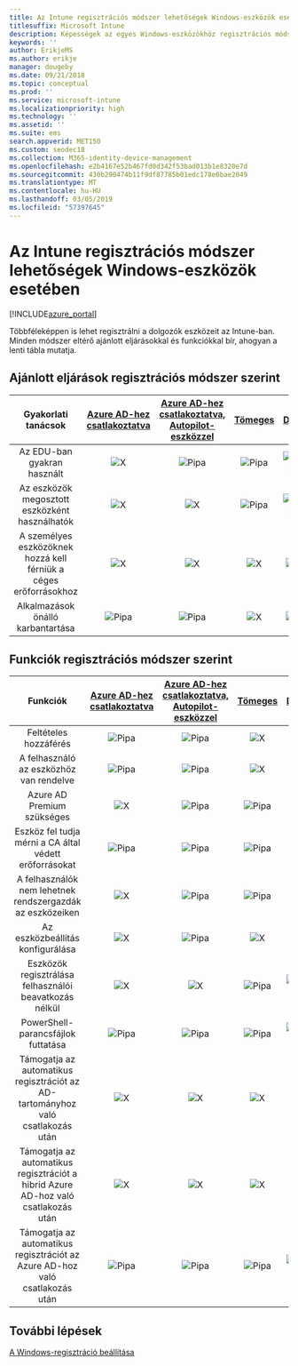 ```yaml
---
title: Az Intune regisztrációs módszer lehetőségek Windows-eszközök esetében
titlesuffix: Microsoft Intune
description: Képességek az egyes Windows-eszközökhöz regisztrációs módszer.
keywords: ''
author: ErikjeMS
ms.author: erikje
manager: dougeby
ms.date: 09/21/2018
ms.topic: conceptual
ms.prod: ''
ms.service: microsoft-intune
ms.localizationpriority: high
ms.technology: ''
ms.assetid: ''
ms.suite: ems
search.appverid: MET150
ms.custom: seodec18
ms.collection: M365-identity-device-management
ms.openlocfilehash: e2b4167e52b467fd0d342f53bad013b1e8320e7d
ms.sourcegitcommit: 430b290474b11f9df87785b01edc178e6bae2049
ms.translationtype: MT
ms.contentlocale: hu-HU
ms.lasthandoff: 03/05/2019
ms.locfileid: "57397645"
---
```

# <a name="intune-enrollment-method-capabilities-for-windows-devices"></a>Az Intune regisztrációs módszer lehetőségek Windows-eszközök esetében
[!INCLUDE[azure_portal](./includes/azure_portal.md)]

Többféleképpen is lehet regisztrálni a dolgozók eszközeit az Intune-ban. Minden módszer eltérő ajánlott eljárásokkal és funkciókkal bír, ahogyan a lenti tábla mutatja.

## <a name="best-practices-by-enrollment-method"></a>Ajánlott eljárások regisztrációs módszer szerint
| **Gyakorlati tanácsok** | **[Azure AD-hez csatlakoztatva](windows-enroll.md#enable-windows-10-automatic-enrollment)**|**[Azure AD-hez csatlakoztatva, Autopilot-eszközzel](enrollment-autopilot.md)** |**[Tömeges](windows-bulk-enroll.md)**|**[DEM](device-enrollment-manager-enroll.md)** | **[BYOD](device-enrollment.md#bring-your-own-device)** | **[CSOPORTHÁZIREND-OBJEKTUM](https://docs.microsoft.com/windows/client-management/mdm/enroll-a-windows-10-device-automatically-using-group-policy)** |
|:---:|:---:|:---:|:---:|:---:|:---:|:---:|
|Az EDU-ban gyakran használt|![X](media/xmark.png)|![Pipa](media/checkmark.png)|![Pipa](media/checkmark.png)|![Pipa](media/checkmark.png)|![X](media/xmark.png)|![X](media/xmark.png)|
|Az eszközök megosztott eszközként használhatók|![X](media/xmark.png)|![X](media/xmark.png)|![Pipa](media/checkmark.png)|![Pipa](media/checkmark.png)|![X](media/xmark.png)|![X](media/xmark.png)|
|A személyes eszközöknek hozzá kell férniük a céges erőforrásokhoz|![X](media/xmark.png)|![X](media/xmark.png)|![X](media/xmark.png)|![X](media/xmark.png)|![Pipa](media/checkmark.png)|![X](media/xmark.png)|
|Alkalmazások önálló karbantartása|![Pipa](media/checkmark.png)|![Pipa](media/checkmark.png)|![X](media/xmark.png)|![X](media/xmark.png)|![Pipa](media/checkmark.png)|![Pipa](media/checkmark.png)|

## <a name="capabilities-by-enrollment-method"></a>Funkciók regisztrációs módszer szerint

| **Funkciók** | **[Azure AD-hez csatlakoztatva](windows-enroll.md#enable-windows-10-automatic-enrollment)**|**[Azure AD-hez csatlakoztatva, Autopilot-eszközzel](enrollment-autopilot.md)** |**[Tömeges](windows-bulk-enroll.md)**|**[DEM](device-enrollment-manager-enroll.md)** | **[BYOD](device-enrollment.md#bring-your-own-device)** | **[CSOPORTHÁZIREND-OBJEKTUM](https://docs.microsoft.com/windows/client-management/mdm/enroll-a-windows-10-device-automatically-using-group-policy)** |
|:---:|:---:|:---:|:---:|:---:|:---:|:---:|
|Feltételes hozzáférés                                      |![Pipa](media/checkmark.png)|![Pipa](media/checkmark.png)|![X](media/xmark.png)|![X](media/xmark.png)|![Pipa](media/checkmark.png)|![Pipa](media/checkmark.png)|
|A felhasználó az eszközhöz van rendelve                    |![Pipa](media/checkmark.png)|![Pipa](media/checkmark.png)|![X](media/xmark.png)|![X](media/xmark.png)|![Pipa](media/checkmark.png)|![Pipa](media/checkmark.png)|
|Azure AD Premium szükséges                               |![X](media/xmark.png)|![Pipa](media/checkmark.png)|![Pipa](media/checkmark.png)|![X](media/xmark.png)|![X](media/xmark.png)|![Pipa](media/checkmark.png)|
|Eszköz fel tudja mérni a CA által védett erőforrásokat             |![Pipa](media/checkmark.png)|![Pipa](media/checkmark.png)|![Pipa](media/checkmark.png)|![X](media/xmark.png)|![Pipa](media/checkmark.png)|![Pipa](media/checkmark.png)|
|A felhasználók nem lehetnek rendszergazdák az eszközeiken               |![X](media/xmark.png)|![Pipa](media/checkmark.png)|![Pipa](media/checkmark.png)|![X](media/xmark.png)|![X](media/xmark.png)|![X](media/xmark.png)|
|Az eszközbeállítás konfigurálása        |![X](media/xmark.png)|![Pipa](media/checkmark.png)|![X](media/xmark.png)|![X](media/xmark.png)|![X](media/xmark.png)|![X](media/xmark.png)|
|Eszközök regisztrálása felhasználói beavatkozás nélkül      |![X](media/xmark.png)|![X](media/xmark.png)|![Pipa](media/checkmark.png)|![Pipa](media/checkmark.png)|![X](media/xmark.png)|![Pipa](media/checkmark.png)|
|PowerShell-parancsfájlok futtatása                       |![Pipa](media/checkmark.png)|![Pipa](media/checkmark.png)|![Pipa](media/checkmark.png)|![Pipa](media/checkmark.png)|![X](media/xmark.png)|![X](media/xmark.png)| 
|Támogatja az automatikus regisztrációt az AD-tartományhoz való csatlakozás után      |![X](media/xmark.png)|![X](media/xmark.png)|![X](media/xmark.png)|![X](media/xmark.png)|![X](media/xmark.png)|![Pipa](media/checkmark.png)|
|Támogatja az automatikus regisztrációt a hibrid Azure AD-hoz való csatlakozás után|![X](media/xmark.png)|![X](media/xmark.png)|![X](media/xmark.png)|![X](media/xmark.png)|![X](media/xmark.png)|![Pipa](media/checkmark.png)|
|Támogatja az automatikus regisztrációt az Azure AD-hoz való csatlakozás után       |![Pipa](media/checkmark.png)|![Pipa](media/checkmark.png)|![Pipa](media/checkmark.png)|![Pipa](media/checkmark.png)|![Pipa](media/checkmark.png)|![X](media/xmark.png)|

## <a name="next-steps"></a>További lépések

[A Windows-regisztráció beállítása ](windows-enroll.md)

